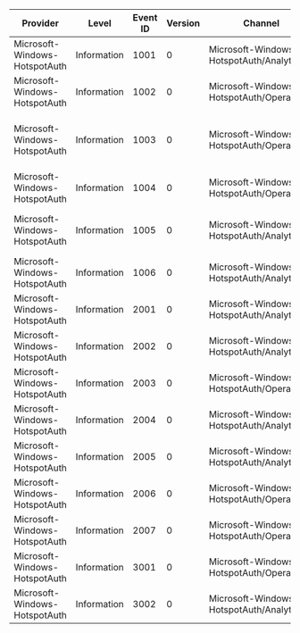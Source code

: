 Provider                       |  Level        |  Event ID  |  Version  |  Channel                                    |  Task                    |  Opcode  |  Keyword              |  Message
-------------------------------|---------------|------------|-----------|---------------------------------------------|--------------------------|----------|-----------------------|-----------------------------------------------------------------------------------------------------------------------
Microsoft-Windows-HotspotAuth  |  Information  |  1001      |  0        |  Microsoft-Windows-HotspotAuth/Analytic     |  Hotspot Authentication  |  Start   |  ut:Authentication    |  Hotspot authentication started for interface {InterfaceGuid}
Microsoft-Windows-HotspotAuth  |  Information  |  1002      |  0        |  Microsoft-Windows-HotspotAuth/Operational  |  Hotspot Authentication  |  Stop    |  ut:Authentication    |  Hotspot authentication successfully completed for interface {InterfaceGuid}
Microsoft-Windows-HotspotAuth  |  Information  |  1003      |  0        |  Microsoft-Windows-HotspotAuth/Operational  |  Hotspot Authentication  |  Stop    |  ut:Authentication    |  Hotspot authentication failed for interface {InterfaceGuid} with status ({Result}) and response code ({ResponseCode})
Microsoft-Windows-HotspotAuth  |  Information  |  1004      |  0        |  Microsoft-Windows-HotspotAuth/Operational  |  Hotspot Authentication  |  Stop    |  ut:Authentication    |  Hotspot authentication has been cancelled for interface {InterfaceGuid}
Microsoft-Windows-HotspotAuth  |  Information  |  1005      |  0        |  Microsoft-Windows-HotspotAuth/Analytic     |  Hotspot Authentication  |  Stop    |  ut:Authentication    |  Hotspot authentication has completed for interface {InterfaceGuid} with status ({AuthenticationScenarioType})
Microsoft-Windows-HotspotAuth  |  Information  |  1006      |  0        |  Microsoft-Windows-HotspotAuth/Analytic     |  Hotspot Authentication  |  Stop    |  ut:Authentication    |  Hotspot authentication scenario has cancelled for interface {InterfaceGuid}
Microsoft-Windows-HotspotAuth  |  Information  |  2001      |  0        |  Microsoft-Windows-HotspotAuth/Analytic     |  WISPr Detection         |  Start   |  ut:WISPrDetection    |  Discovering WISPr has started for interface {InterfaceGuid}
Microsoft-Windows-HotspotAuth  |  Information  |  2002      |  0        |  Microsoft-Windows-HotspotAuth/Analytic     |  WISPr Detection         |  Stop    |  ut:WISPrDetection    |  The hotspot on interface {InterfaceGuid} supports WISPr
Microsoft-Windows-HotspotAuth  |  Information  |  2003      |  0        |  Microsoft-Windows-HotspotAuth/Operational  |  WISPr Detection         |  Stop    |  ut:WISPrDetection    |  WISPr detection failed for interface {InterfaceGuid} with error ({Result})
Microsoft-Windows-HotspotAuth  |  Information  |  2004      |  0        |  Microsoft-Windows-HotspotAuth/Analytic     |  WISPr Detection         |  Stop    |  ut:WISPrDetection    |  WISPr detection completed for interface {InterfaceGuid} with status ({WisprScenarioType})
Microsoft-Windows-HotspotAuth  |  Information  |  2005      |  0        |  Microsoft-Windows-HotspotAuth/Analytic     |  WISPr Detection         |  Stop    |  ut:WISPrDetection    |  WISPr detection scenario has cancelled for interface {InterfaceGuid}
Microsoft-Windows-HotspotAuth  |  Information  |  2006      |  0        |  Microsoft-Windows-HotspotAuth/Operational  |  WISPr Detection         |  Stop    |  ut:WISPrDetection    |  The hotspot on interface {InterfaceGuid} does not support WISPr
Microsoft-Windows-HotspotAuth  |  Information  |  2007      |  0        |  Microsoft-Windows-HotspotAuth/Operational  |  WISPr Detection         |  Stop    |  ut:WISPrDetection    |  No WISPr discovery performed for the hotspot on interface {InterfaceGuid}
Microsoft-Windows-HotspotAuth  |  Information  |  3001      |  0        |  Microsoft-Windows-HotspotAuth/Operational  |  Hotspot Detection       |  Stop    |  ut:HotspotDetection  |  No hotspot detected on interface {InterfaceGuid}
Microsoft-Windows-HotspotAuth  |  Information  |  3002      |  0        |  Microsoft-Windows-HotspotAuth/Analytic     |  Hotspot Detection       |  Stop    |  ut:HotspotDetection  |  Interface {InterfaceGuid} disconnected